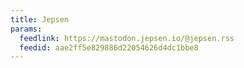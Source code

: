```yaml
---
title: Jepsen
params:
  feedlink: https://mastodon.jepsen.io/@jepsen.rss
  feedid: aae2ff5e829886d22054626d4dc1bbe8
---
```

